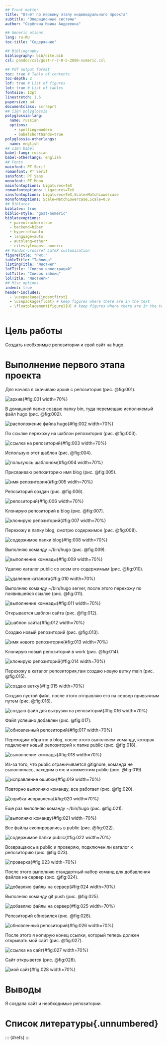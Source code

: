 ```yaml
---
## Front matter
title: "Отчёт по первому этапу индивидуального проекта"
subtitle: "Операционные системы"
author: "Серёгина Ирина Андреевна"

## Generic otions
lang: ru-RU
toc-title: "Содержание"

## Bibliography
bibliography: bib/cite.bib
csl: pandoc/csl/gost-r-7-0-5-2008-numeric.csl

## Pdf output format
toc: true # Table of contents
toc-depth: 2
lof: true # List of figures
lot: true # List of tables
fontsize: 12pt
linestretch: 1.5
papersize: a4
documentclass: scrreprt
## I18n polyglossia
polyglossia-lang:
  name: russian
  options:
	- spelling=modern
	- babelshorthands=true
polyglossia-otherlangs:
  name: english
## I18n babel
babel-lang: russian
babel-otherlangs: english
## Fonts
mainfont: PT Serif
romanfont: PT Serif
sansfont: PT Sans
monofont: PT Mono
mainfontoptions: Ligatures=TeX
romanfontoptions: Ligatures=TeX
sansfontoptions: Ligatures=TeX,Scale=MatchLowercase
monofontoptions: Scale=MatchLowercase,Scale=0.9
## Biblatex
biblatex: true
biblio-style: "gost-numeric"
biblatexoptions:
  - parentracker=true
  - backend=biber
  - hyperref=auto
  - language=auto
  - autolang=other*
  - citestyle=gost-numeric
## Pandoc-crossref LaTeX customization
figureTitle: "Рис."
tableTitle: "Таблица"
listingTitle: "Листинг"
lofTitle: "Список иллюстраций"
lotTitle: "Список таблиц"
lolTitle: "Листинги"
## Misc options
indent: true
header-includes:
  - \usepackage{indentfirst}
  - \usepackage{float} # keep figures where there are in the text
  - \floatplacement{figure}{H} # keep figures where there are in the text
---
```


# Цель работы

Создать необхоимые репозитории и свой сайт на hugo.

# Выполнение первого этапа проекта

Для начала я скачиваю архив с репозитория (рис. @fig:001).

![архив](image/1.png){#fig:001 width=70%}

В домашней папке создаю папку bin, туда перемещаю исполняемый файл hugo (рис. @fig:002).

![расположение файла hugo](image/2.png){#fig:002 width=70%}

По ссылке перехожу на шаблон репозитория (рис. @fig:003).

![ссылка на репозиторий](image/3.png){#fig:003 width=70%}

Использую этот шаблон (рис. @fig:004).

![пользуюсь шаблоном](image/4.png){#fig:004 width=70%}

Присваиваю репозиторию имя blog (рис. @fig:005).

![имя репозитория](image/5.png){#fig:005 width=70%}

Репозиторий создан (рис. @fig:006).

![репозиторий](image/6.png){#fig:006 width=70%}

Клонирую репозиторий в blog (рис. @fig:007).

![клонирую репозиторий](image/8.png){#fig:007 width=70%}

Перехожу в папку blog, смотрю содержимое (рис. @fig:008).

![содержимое папки blog](image/9.png){#fig:008 width=70%}

Выполняю команду ~/bin/hugo (рис. @fig:009).

![выполнение комнады](image/10.png){#fig:009 width=70%}

Удаляю каталог public со всем его содержимым (рис. @fig:010).

![удаление каталога](image/11.png){#fig:010 width=70%}

Выполняю команду ~/bin/hugo server, после этого перехожу по появившейся ссылке (рис. @fig:011).

![выполнение комнады](image/12.png){#fig:011 width=70%}

Открывается шаблон сайта (рис. @fig:012).

![шаблон сайта](image/13.png){#fig:012 width=70%}

Создаю новый репозиторий (рис. @fig:013).

![имя нового репозитория](image/14.png){#fig:013 width=70%}

Клонирую новый репозиторий в work (рис. @fig:014).

![клонирую репозиторий](image/15.png){#fig:014 width=70%}

Перехожу в каталог репозитория,там создаю новую ветку main (рис. @fig:015).

![создаю ветку](image/16.png){#fig:015 width=70%}

Создаю пустой файл, после этого отправляю его на сервер привычным путем (рис. @fig:016).

![создаю файл для выгрузки на репозиторий](image/17.png){#fig:016 width=70%}

Файл успешно добавлен (рис. @fig:017).

![обновленный репозиторий](image/18.png){#fig:017 width=70%}

Переходим обратно в blog, после этого выполняем команду, которая подключит новый репозиторий к папке public (рис. @fig:018).

![выполнение комнады](image/19.png){#fig:018 width=70%}

Из-за того, что public ограничивается gitignore, команда не выполнилась, заходим в mc и комментим public (рис. @fig:019).

![исправление ошибки](image/20.png){#fig:019 width=70%}

Повторно выполняю команду, все работает (рис. @fig:020).

![ошибка исправлена](image/21.png){#fig:020 width=70%}

Ещё раз выполняю команду ~/bin/hugo (рис. @fig:021).

![выполняю команду](image/22.png){#fig:021 width=70%}

Все файлы скопировались в public (рис. @fig:022).

![содержимое папки public](image/23.png){#fig:022 width=70%}

Возвращаюсь в public и проверяю, подключен ли каталог к репозиторию (рис. @fig:023).

![проверка](image/24.png){#fig:023 width=70%}

После этого выполняю стандартный набор команд для добавления файлов на сервер (рис. @fig:024).

![добавляю файлы на сервер](image/25.png){#fig:024 width=70%}

Выполняю команду git push (рис. @fig:025).

![добавляю файлы на сервер](image/26.png){#fig:025 width=70%}

Репозиторий обновился (рис. @fig:026).

![обновленный репозиторий](image/27.png){#fig:026 width=70%}

После этого я копирую конец ссылки, который теперь должен открывать мой сайт (рис. @fig:027).

![ссылка на сайт](image/25.png){#fig:027 width=70%}

Сайт открывется (рис. @fig:028).

![мой сайт](image/29.png){#fig:028 width=70%}

# Выводы

Я создала сайт и необходимые репозитории.

# Список литературы{.unnumbered}

::: {#refs}
:::
